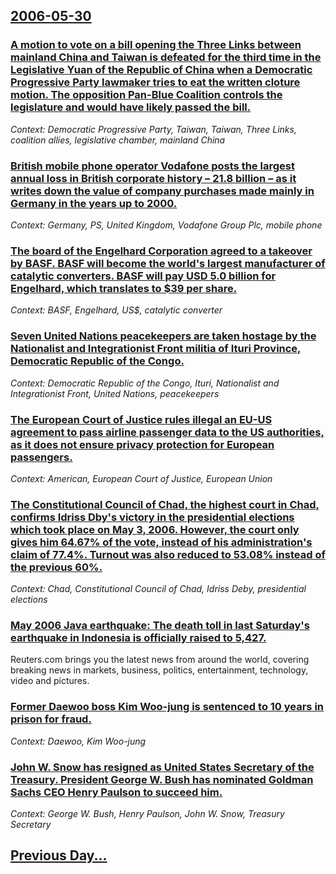 ## [2006-05-30](/news/2006/05/30/index.md)

### [ A motion to vote on a bill opening the Three Links between mainland China and Taiwan is defeated for the third time in the Legislative Yuan of the Republic of China when a Democratic Progressive Party lawmaker tries to eat the written cloture motion. The opposition Pan-Blue Coalition controls the legislature and would have likely passed the bill. ](/news/2006/05/30/a-motion-to-vote-on-a-bill-opening-the-three-links-between-mainland-china-and-taiwan-is-defeated-for-the-third-time-in-the-legislative-yuan.md)
_Context: Democratic Progressive Party, Taiwan, Taiwan, Three Links, coalition allies, legislative chamber, mainland China_

### [ British mobile phone operator Vodafone posts the largest annual loss in British corporate history &ndash; 21.8 billion &ndash; as it writes down the value of company purchases made mainly in Germany in the years up to 2000. ](/news/2006/05/30/british-mobile-phone-operator-vodafone-posts-the-largest-annual-loss-in-british-corporate-history-ndash-ps21-8-billion-ndash-as-it-write.md)
_Context: Germany, PS, United Kingdom, Vodafone Group Plc, mobile phone_

### [ The board of the Engelhard Corporation agreed to a takeover by BASF. BASF will become the world's largest manufacturer of catalytic converters. BASF will pay USD 5.0 billion for Engelhard, which translates to $39 per share. ](/news/2006/05/30/the-board-of-the-engelhard-corporation-agreed-to-a-takeover-by-basf-basf-will-become-the-world-s-largest-manufacturer-of-catalytic-convert.md)
_Context: BASF, Engelhard, US$, catalytic converter_

### [ Seven United Nations peacekeepers are taken hostage by the Nationalist and Integrationist Front militia of Ituri Province, Democratic Republic of the Congo. ](/news/2006/05/30/seven-united-nations-peacekeepers-are-taken-hostage-by-the-nationalist-and-integrationist-front-militia-of-ituri-province-democratic-repub.md)
_Context: Democratic Republic of the Congo, Ituri, Nationalist and Integrationist Front, United Nations, peacekeepers_

### [ The European Court of Justice rules illegal an EU-US agreement to pass airline passenger data to the US authorities, as it does not ensure privacy protection for European passengers. ](/news/2006/05/30/the-european-court-of-justice-rules-illegal-an-eu-us-agreement-to-pass-airline-passenger-data-to-the-us-authorities-as-it-does-not-ensure.md)
_Context: American, European Court of Justice, European Union_

### [ The Constitutional Council of Chad, the highest court in Chad, confirms Idriss Dby's victory in the presidential elections which took place on May 3, 2006. However, the court only gives him 64.67% of the vote, instead of his administration's claim of 77.4%. Turnout was also reduced to 53.08% instead of the previous 60%. ](/news/2006/05/30/the-constitutional-council-of-chad-the-highest-court-in-chad-confirms-idriss-deby-s-victory-in-the-presidential-elections-which-took-plac.md)
_Context: Chad, Constitutional Council of Chad, Idriss Deby, presidential elections_

### [ May 2006 Java earthquake:  The death toll in last Saturday's earthquake in Indonesia is officially raised to 5,427. ](/news/2006/05/30/may-2006-java-earthquake-the-death-toll-in-last-saturday-s-earthquake-in-indonesia-is-officially-raised-to-5-427.md)
Reuters.com brings you the latest news from around the world, covering breaking news in markets, business, politics, entertainment, technology, video and pictures.

### [ Former Daewoo boss Kim Woo-jung is sentenced to 10 years in prison for fraud. ](/news/2006/05/30/former-daewoo-boss-kim-woo-jung-is-sentenced-to-10-years-in-prison-for-fraud.md)
_Context: Daewoo, Kim Woo-jung_

### [ John W. Snow has resigned as United States Secretary of the Treasury. President George W. Bush has nominated Goldman Sachs CEO Henry Paulson to succeed him. ](/news/2006/05/30/john-w-snow-has-resigned-as-united-states-secretary-of-the-treasury-president-george-w-bush-has-nominated-goldman-sachs-ceo-henry-paulso.md)
_Context: George W. Bush, Henry Paulson, John W. Snow, Treasury Secretary_

## [Previous Day...](/news/2006/05/29/index.md)


